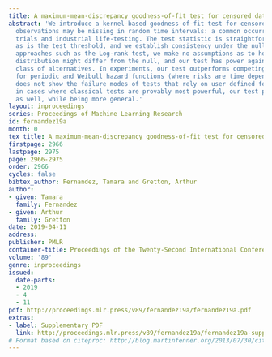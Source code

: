 ```yaml
---
title: A maximum-mean-discrepancy goodness-of-fit test for censored data
abstract: 'We introduce a kernel-based goodness-of-fit test for censored data, where
  observations may be missing in random time intervals: a common occurrence in clinical
  trials and industrial life-testing. The test statistic is straightforward to compute,
  as is the test threshold, and we establish consistency under the null. Unlike earlier
  approaches such as the Log-rank test, we make no assumptions as to how the data
  distribution might differ from the null, and our test has power against a very rich
  class of alternatives. In experiments, our test outperforms competing approaches
  for periodic and Weibull hazard functions (where risks are time dependent), and
  does not show the failure modes of tests that rely on user defined features. Moreover,
  in cases where classical tests are provably most powerful, our test performs almost
  as well, while being more general.'
layout: inproceedings
series: Proceedings of Machine Learning Research
id: fernandez19a
month: 0
tex_title: A maximum-mean-discrepancy goodness-of-fit test for censored data
firstpage: 2966
lastpage: 2975
page: 2966-2975
order: 2966
cycles: false
bibtex_author: Fernandez, Tamara and Gretton, Arthur
author:
- given: Tamara
  family: Fernandez
- given: Arthur
  family: Gretton
date: 2019-04-11
address: 
publisher: PMLR
container-title: Proceedings of the Twenty-Second International Conference on Artificial Intelligence and Statistics
volume: '89'
genre: inproceedings
issued:
  date-parts:
  - 2019
  - 4
  - 11
pdf: http://proceedings.mlr.press/v89/fernandez19a/fernandez19a.pdf
extras:
- label: Supplementary PDF
  link: http://proceedings.mlr.press/v89/fernandez19a/fernandez19a-supp.pdf
# Format based on citeproc: http://blog.martinfenner.org/2013/07/30/citeproc-yaml-for-bibliographies/
---
```

